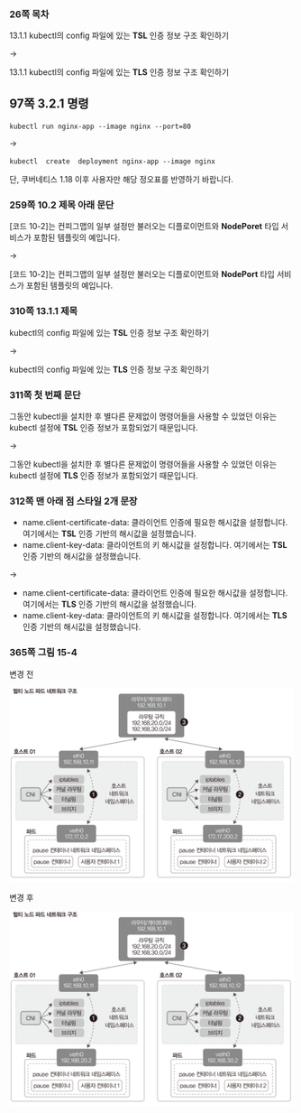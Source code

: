 ### 26쪽 목차
13.1.1 kubectl의 config 파일에 있는 **TSL** 인증 정보 구조 확인하기

→

13.1.1 kubectl의 config 파일에 있는 **TLS** 인증 정보 구조 확인하기

## 97쪽 3.2.1 명령
`kubectl run nginx-app --image nginx --port=80`

→

`kubectl  create  deployment nginx-app --image nginx`

단, 쿠버네티스 1.18 이후 사용자만 해당 정오표를 반영하기 바랍니다.

### 259쪽 10.2 제목 아래 문단

[코드 10-2]는 컨피그맵의 일부 설정만 불러오는 디플로이먼트와 **NodePoret** 타입 서비스가 포함된 템플릿의 예입니다.

→

[코드 10-2]는 컨피그맵의 일부 설정만 불러오는 디플로이먼트와 **NodePort** 타입 서비스가 포함된 템플릿의 예입니다.

### 310쪽 13.1.1 제목
kubectl의 config 파일에 있는 **TSL** 인증 정보 구조 확인하기

→

kubectl의 config 파일에 있는 **TLS** 인증 정보 구조 확인하기

### 311쪽 첫 번째 문단
그동안 kubectl을 설치한 후 별다른 문제없이 명령어들을 사용할 수 있었던 이유는 kubectl 설정에 **TSL** 인증 정보가 포함되었기 때문입니다.

→

그동안 kubectl을 설치한 후 별다른 문제없이 명령어들을 사용할 수 있었던 이유는 kubectl 설정에 **TLS** 인증 정보가 포함되었기 때문입니다.

### 312쪽 맨 아래 점 스타일 2개 문장

* name.client-certificate-data: 클라이언트 인증에 필요한 해시값을 설정합니다. 여기에서는 **TSL** 인증 기반의 해시값을 설정했습니다.
* name.client-key-data: 클라이언트의 키 해시값을 설정합니다. 여기에서는 **TSL** 인증 기반의 해시값을 설정했습니다.

→

* name.client-certificate-data: 클라이언트 인증에 필요한 해시값을 설정합니다. 여기에서는 **TLS** 인증 기반의 해시값을 설정했습니다.
* name.client-key-data: 클라이언트의 키 해시값을 설정합니다. 여기에서는 **TLS** 인증 기반의 해시값을 설정했습니다.

### 365쪽 그림 15-4

변경 전

![그림 15-4-bf](./15-004-bf.png)

변경 후

![그림 15-4-af](./15-004-af.png)